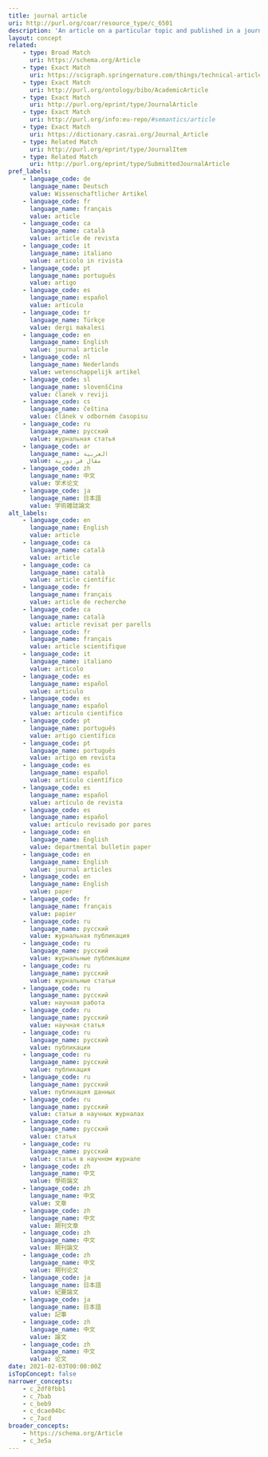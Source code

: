 ```yaml
---
title: journal article
uri: http://purl.org/coar/resource_type/c_6501
description: 'An article on a particular topic and published in a journal issue. (adapted from fabio) [Source: http://dspacecris.eurocris.org/cris/classcerif/classcerif00423]'
layout: concept
related:
    - type: Broad Match
      uri: https://schema.org/Article
    - type: Exact Match
      uri: https://scigraph.springernature.com/things/technical-article-types/original-paper
    - type: Exact Match
      uri: http://purl.org/ontology/bibo/AcademicArticle
    - type: Exact Match
      uri: http://purl.org/eprint/type/JournalArticle
    - type: Exact Match
      uri: http://purl.org/info:eu-repo/#semantics/article
    - type: Exact Match
      uri: https://dictionary.casrai.org/Journal_Article
    - type: Related Match
      uri: http://purl.org/eprint/type/JournalItem
    - type: Related Match
      uri: http://purl.org/eprint/type/SubmittedJournalArticle
pref_labels:
    - language_code: de
      language_name: Deutsch
      value: Wissenschaftlicher Artikel
    - language_code: fr
      language_name: français
      value: article
    - language_code: ca
      language_name: català
      value: article de revista
    - language_code: it
      language_name: italiano
      value: articolo in rivista
    - language_code: pt
      language_name: português
      value: artigo
    - language_code: es
      language_name: español
      value: artículo
    - language_code: tr
      language_name: Türkçe
      value: dergi makalesi
    - language_code: en
      language_name: English
      value: journal article
    - language_code: nl
      language_name: Nederlands
      value: wetenschappelijk artikel
    - language_code: sl
      language_name: slovenščina
      value: članek v reviji
    - language_code: cs
      language_name: čeština
      value: článek v odborném časopisu
    - language_code: ru
      language_name: русский
      value: журнальная статья
    - language_code: ar
      language_name: العربية
      value: مقال في دورية
    - language_code: zh
      language_name: 中文
      value: 学术论文
    - language_code: ja
      language_name: 日本語
      value: 学術雑誌論文
alt_labels:
    - language_code: en
      language_name: English
      value: article
    - language_code: ca
      language_name: català
      value: article
    - language_code: ca
      language_name: català
      value: article científic
    - language_code: fr
      language_name: français
      value: article de recherche
    - language_code: ca
      language_name: català
      value: article revisat per parells
    - language_code: fr
      language_name: français
      value: article scientifique
    - language_code: it
      language_name: italiano
      value: articolo
    - language_code: es
      language_name: español
      value: articulo
    - language_code: es
      language_name: español
      value: articulo cientifico
    - language_code: pt
      language_name: português
      value: artigo científico
    - language_code: pt
      language_name: português
      value: artigo em revista
    - language_code: es
      language_name: español
      value: artículo científico
    - language_code: es
      language_name: español
      value: artículo de revista
    - language_code: es
      language_name: español
      value: artículo revisado por pares
    - language_code: en
      language_name: English
      value: departmental bulletin paper
    - language_code: en
      language_name: English
      value: journal articles
    - language_code: en
      language_name: English
      value: paper
    - language_code: fr
      language_name: français
      value: papier
    - language_code: ru
      language_name: русский
      value: журнальная публикация
    - language_code: ru
      language_name: русский
      value: журнальные публикации
    - language_code: ru
      language_name: русский
      value: журнальные статьи
    - language_code: ru
      language_name: русский
      value: научная работа
    - language_code: ru
      language_name: русский
      value: научная статья
    - language_code: ru
      language_name: русский
      value: публикации
    - language_code: ru
      language_name: русский
      value: публикация
    - language_code: ru
      language_name: русский
      value: публикация данных
    - language_code: ru
      language_name: русский
      value: статьи в научных журналах
    - language_code: ru
      language_name: русский
      value: статья
    - language_code: ru
      language_name: русский
      value: статья в научном журнале
    - language_code: zh
      language_name: 中文
      value: 學術論文
    - language_code: zh
      language_name: 中文
      value: 文章
    - language_code: zh
      language_name: 中文
      value: 期刊文章
    - language_code: zh
      language_name: 中文
      value: 期刊論文
    - language_code: zh
      language_name: 中文
      value: 期刊论文
    - language_code: ja
      language_name: 日本語
      value: 紀要論文
    - language_code: ja
      language_name: 日本語
      value: 記事
    - language_code: zh
      language_name: 中文
      value: 論文
    - language_code: zh
      language_name: 中文
      value: 论文
date: 2021-02-03T00:00:00Z
isTopConcept: false
narrower_concepts:
    - c_2df8fbb1
    - c_7bab
    - c_beb9
    - c_dcae04bc
    - c_7acd
broader_concepts:
    - https://schema.org/Article
    - c_3e5a
---
```


